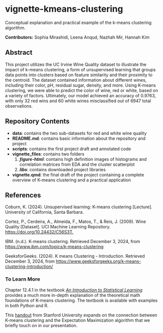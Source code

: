 # vignette-kmeans-clustering

Conceptual explanation and practical example of the k-means clustering algorithm.

**Contributors:** Sophia Mirashidi, Leena Anqud, Nazhah Mir, Hannah Kim

## Abstract

This project utilizes the UC Irvine Wine Quality dataset to illustrate the impact of k-means clustering, a form of unsupervised learning that groups data points into clusters based on feature similarity and their proximity to the centroid. The dataset contained information about different wines, including their color, pH, residual sugar, density, and more. Using K-means clustering, we were able to predict the color of wine, red or white, based on a variety of factors. Ultimately, our model achieved an accuracy of 0.9763, with only 32 red wins and 60 white wines misclassified out of 6947 total observations.

## Repository Contents

-   **data**: contains the two sub-datasets for red and white wine quality
-   **README.md**: contains basic information about the repository and project
-   **scripts**: contains the first project draft and annotated code
-   **vignette_files**: contains two folders
    1.  ***figure-html***: contains high definition images of histograms and correlation matrices from EDA and the cluster scatterplot
    2.  ***libs***: contains downloaded project libraries
-   **vignette.qmd**: the final draft of the project containing a complete overview of K-means clustering and a practical application

## References

Coburn, K. (2024). Unsupervised learning: K-means clustering \[Lecture\]. University of California, Santa Barbara.

Cortez, P., Cerdeira, A., Almeida, F., Matos, T., & Reis, J. (2009). Wine Quality \[Dataset\]. UCI Machine Learning Repository. <https://doi.org/10.24432/C56S3T.>

IBM. (n.d.). K-means clustering. Retrieved December 3, 2024, from <https://www.ibm.com/topics/k-means-clustering>

GeeksforGeeks. (2024). K means Clustering - Introduction. Retrieved December 3, 2024, from <https://www.geeksforgeeks.org/k-means-clustering-introduction/>

### To Learn More

Chapter 12.4.1 in the textbook [*An Introduction to Statistical Learning*](https://www.statlearning.com/) provides a much more in-depth explanation of the theoretical math foundations of K-means clustering. The textbook is available with examples in both Python and R.

This [handout](https://stanford.edu/~cpiech/cs221/handouts/kmeans.html) from Stanford University expands on the connection between K-means clustering and the Expectation Maximization algorithm that we briefly touch on in our presentation.
